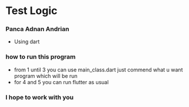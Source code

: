 # Test Logic
### Panca Adnan Andrian
 - Using dart
 
 ### how to run this program
 - from 1 until 3 you can use main_class.dart just commend what u want program which will be run
 - for 4 and 5 you can run flutter as usual 
 
 ### I hope to work with you
